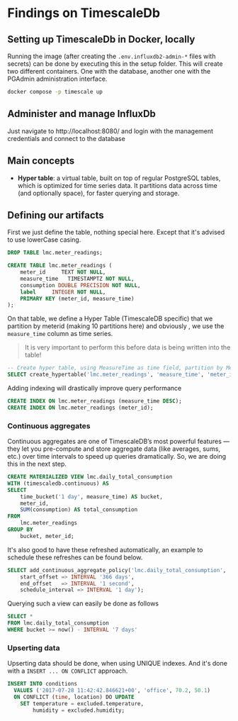 # Findings on TimescaleDb

## Setting up TimescaleDb in Docker, locally

Running the image (after creating the `.env.influxdb2-admin-*` files with secrets) can be done by executing this in the setup folder.  This will create two different containers.  One with the database, another one with the PGAdmin administration interface.

```bash
docker compose -p timescale up
```

## Administer and manage InfluxDb

Just navigate to http://localhost:8080/ and login with the management credentials and connect to the database

## Main concepts

- **Hyper table**: a virtual table, built on top of regular PostgreSQL tables, which is optimized for time series data.  It partitions data across time (and optionally space), for faster querying and storage.


## Defining our artifacts

First we just define the table, nothing special here. 
Except that it's advised to use lowerCase casing.

```sql
DROP TABLE lmc.meter_readings;

CREATE TABLE lmc.meter_readings (
    meter_id     TEXT NOT NULL,
    measure_time   TIMESTAMPTZ NOT NULL,
    consumption DOUBLE PRECISION NOT NULL,
    label     INTEGER NOT NULL,
    PRIMARY KEY (meter_id, measure_time)
);
```

On that table, we define a Hyper Table (TimescaleDB specific) that we partition by meterid (making 10 partitions here) and obviously , we use the `measure_time` column as time series.

> It is very important to perform this before data is being written into the table!

```sql
-- Create hyper table, using MeasureTime as time field, partition by MeterId (10 partitions)
SELECT create_hypertable('lmc.meter_readings', 'measure_time', 'meter_id', 10);
```

Adding indexing will drastically improve query performance

```sql
CREATE INDEX ON lmc.meter_readings (measure_time DESC);
CREATE INDEX ON lmc.meter_readings (meter_id);
```

### Continuous aggregates

Continuous aggregates are one of TimescaleDB’s most powerful features — they let you pre-compute and store aggregate data (like averages, sums, etc.) over time intervals to speed up queries dramatically.  So, we are doing this in the next step.

```sql
CREATE MATERIALIZED VIEW lmc.daily_total_consumption
WITH (timescaledb.continuous) AS
SELECT
    time_bucket('1 day', measure_time) AS bucket,
    meter_id,
    SUM(consumption) AS total_consumption
FROM
    lmc.meter_readings
GROUP BY
    bucket, meter_id;
```

It's also good to have these refreshed automatically, an example to schedule these refreshes can be found below. 

```SQL
SELECT add_continuous_aggregate_policy('lmc.daily_total_consumption',
    start_offset => INTERVAL '366 days',
    end_offset   => INTERVAL '1 second',
    schedule_interval => INTERVAL '1 day');
```

Querying such a view can easily be done as follows

```SQL
SELECT *
FROM lmc.daily_total_consumption
WHERE bucket >= now() - INTERVAL '7 days'
```

### Upserting data

Upserting data should be done, when using UNIQUE indexes.  And it's done with a `INSERT ... ON CONFLICT` approach.

```SQL
INSERT INTO conditions
  VALUES ('2017-07-28 11:42:42.846621+00', 'office', 70.2, 50.1)
  ON CONFLICT (time, location) DO UPDATE
    SET temperature = excluded.temperature,
        humidity = excluded.humidity;
```
